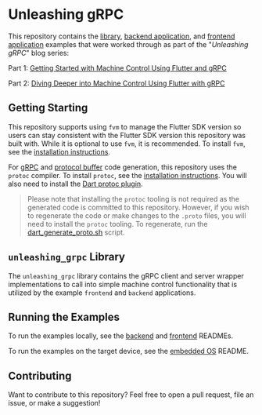 # Unleashing gRPC

This repository contains the [library](./), [backend application](example/backend/), and [frontend application](example/frontend/) examples that were worked through as part of the "_Unleashing gRPC_" blog series:

Part 1: [Getting Started with Machine Control Using Flutter and gRPC](https://spindance.com/2024/09/23/unleashing-grpc-part-1-getting-started-with-machine-control-using-flutter-and-grpc/)

Part 2: [Diving Deeper into Machine Control Using Flutter with gRPC](https://spindance.com/2024/09/24/unleashing-grpc-part-2-diving-deeper-into-machine-control-using-flutter-with-grpc/)

## Getting Starting

This repository supports using `fvm` to manage the Flutter SDK version so users can stay consistent with the Flutter SDK version this repository was built with. While it is optional to use `fvm`, it is recommended. To install `fvm`, see the [installation instructions](https://fvm.app/documentation/getting-started/installation).

For [gRPC](https://grpc.io/) and [protocol buffer](https://protobuf.dev/) code generation, this repository uses the `protoc` compiler. To install `protoc`, see the [installation instructions](https://grpc.io/docs/protoc-installation/). You will also need to install the [Dart protoc plugin](https://github.com/google/protobuf.dart/tree/master/protoc_plugin).

>Please note that installing the `protoc` tooling is not required as the generated code is committed to this repository. However, if you wish to regenerate the code or make changes to the `.proto` files, you will need to install the `protoc` tooling. To regenerate, run the [dart_generate_proto.sh](tools/dart_generate_proto.sh) script.

## `unleashing_grpc` Library

The `unleashing_grpc` library contains the gRPC client and server wrapper implementations to call into simple machine control functionality that is utilized by the example `frontend` and `backend` applications.

## Running the Examples

To run the examples locally, see the [backend](example/backend/README.md) and [frontend](example/frontend/README.md) READMEs.

To run the examples on the target device, see the [embedded OS](https://github.com/lapumb-spindance/machine-control-os) README.

## Contributing

Want to contribute to this repository? Feel free to open a pull request, file an issue, or make a suggestion!
